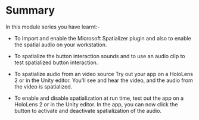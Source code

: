 # Summary
In this module series you have learnt:-
* To Import and enable the Microsoft Spatializer plugin and also to enable the spatial audio on your workstation. 

* To spatialize the button interaction sounds and to use an audio clip to test spatialized button interaction.
* To spatialize audio from an video source Try out your app on a HoloLens 2 or in the Unity editor. You'll see and hear the video, and the audio from the video is spatialized.

* To enable and disable spatialization at run time, test out the app on a HoloLens 2 or in the Unity editor. In the app, you can now click the button to activate and deactivate spatialization of the audio.